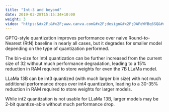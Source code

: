 ```yaml
---
title: "Int-3 and beyond"
date: 2019-02-28T15:15:34+10:00
weight: 3
video: "https:&#x2F;&#x2F;www.canva.com&#x2F;design&#x2F;DAFeWYBq6SQ&#x2F;view?embed"
---
```


GPTQ-style quantization improves performance over naive Round-to-Nearest (RtN) baseline in nearly all cases, but it degrades for smaller model depending on the type of quantization performed.

The bin-size for Int4 quantization can be further increased from the current size of 32 without much performance degradation, leading to a 15% reduction in RAM required to store weights for even the 7B LLaMa model.

LLaMa 13B can be int3 quantized (with much larger bin size) with not much additional performance drops over int4 quantization, leading to a 30-35% reduction in RAM required to store weights for larger models.

While int2 quantization is not usable for LLaMa 13B, larger models may be 2-bit quantize-able without much performance drop.

